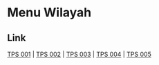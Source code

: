 # Menu Wilayah

## Link

[TPS 001](https://github.com/gigit-pemilu/pemilu-2024-17-bengkulu/tree/main/pileg-dpr/hitung-suara/sub/17-bengkulu/sub/06-muko-muko/sub/13-air-majunto/sub/2003-tirta-makmur/sub/001-tps)
 | 
[TPS 002](https://github.com/gigit-pemilu/pemilu-2024-17-bengkulu/tree/main/pileg-dpr/hitung-suara/sub/17-bengkulu/sub/06-muko-muko/sub/13-air-majunto/sub/2003-tirta-makmur/sub/002-tps)
 | 
[TPS 003](https://github.com/gigit-pemilu/pemilu-2024-17-bengkulu/tree/main/pileg-dpr/hitung-suara/sub/17-bengkulu/sub/06-muko-muko/sub/13-air-majunto/sub/2003-tirta-makmur/sub/003-tps)
 | 
[TPS 004](https://github.com/gigit-pemilu/pemilu-2024-17-bengkulu/tree/main/pileg-dpr/hitung-suara/sub/17-bengkulu/sub/06-muko-muko/sub/13-air-majunto/sub/2003-tirta-makmur/sub/004-tps)
 | 
[TPS 005](https://github.com/gigit-pemilu/pemilu-2024-17-bengkulu/tree/main/pileg-dpr/hitung-suara/sub/17-bengkulu/sub/06-muko-muko/sub/13-air-majunto/sub/2003-tirta-makmur/sub/005-tps)

